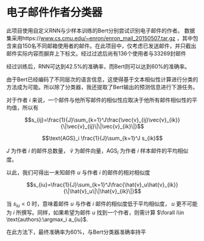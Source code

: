 # 电子邮件作者分类器

此项目使用自定义RNN与少样本训练的Bert分别尝试识别电子邮件的作者。
数据集采用https://www.cs.cmu.edu/~enron/enron_mail_20150507.tar.gz ，其中包含来自150名不同邮箱使用者的邮件。在此项目中，仅考虑已发送邮件，并只截出邮件实际内容而摒弃上下标文。经过过滤后尚有136个使用者与33269封邮件

经过训练后，RNN可达到42.5%的准确率，而Bert则可以达到60%的准确率。

由于Bert已经编码了不同层次的语言信息，这使得基于文本相似性计算进行分类的方法成为可能。所以除了分类器，我还提取了Bert输出的预测信息进行下游任务。

对于作者 $i$ 来说，一个邮件与他所写邮件的相似性应取决于他所有邮件相似性的平均值，所以有

$$s_{ij}=\frac{1}{J}\sum_{k=1}^J\frac{\vec{v}_{ij}\vec{v}_{ik}}{\|\vec{v}_{ij}\|\|\vec{v}_{ik}\|}$$

$$\text{AGS}_i \frac{1}{J}\sum_{k=1}^J s_{ik}$$

$J$ 为作者 $i$ 的邮件总数量， $\hat{v}$ 为邮件向量，$\text{AGS}_i$ 为作者 $i$ 样本邮件的平均相似度。

以此，我们可得出一未知邮件 $u$ 与作者 $i$ 的邮件的相对相似度

$$s_{iu}=\frac{1}{J}\sum_{k=1}^J\frac{\hat{v}_u\hat{v}_{ik}}{\|\hat{v}_u\|\|\hat{v}_{ik}\|}$$

当 $s_{iu}<0$ 时，意味着邮件 $u$ 与作者 $i$ 邮件的相似度低于平均相似度， $u$ 更不可能为 $i$ 所撰写。同样，如果希望为邮件 $u$ 找到一个作者，则需计算 $\forall i\in \text{authors}:\argmax_i a_{iu}$.

在此方法下，最终准确率为60%，与Bert分类器准确率持平
